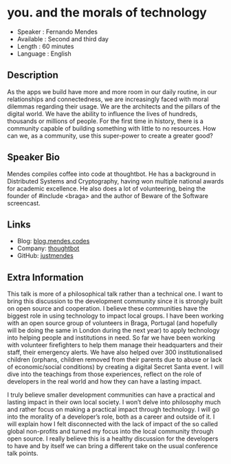 you. and the morals of technology
=================================

* Speaker   : Fernando Mendes
* Available : Second and third day
* Length    : 60 minutes
* Language  : English

Description
-----------

As the apps we build have more and more room in our daily routine, in our
relationships and connectedness, we are increasingly faced with moral dilemmas
regarding their usage. We are the architects and the pillars of the digital
world. We have the ability to influence the lives of hundreds, thousands or
millions of people. For the first time in history, there is a community capable
of building something with little to no resources. How can we, as a community,
use this super-power to create a greater good?

Speaker Bio
-----------

Mendes compiles coffee into code at thoughtbot. He has a background in
Distributed Systems and Cryptography, having won multiple national awards for
academic excellence. He also does a lot of volunteering, being the founder of
\#include \<braga\> and the author of Beware of the Software screencast.

Links
-----

* Blog: [blog.mendes.codes](http://blog.mendes.codes)
* Company: [thoughtbot](https://thoughtbot.com)
* GitHub: [justmendes](https://github.com/justmendes)

Extra Information
-----------------

This talk is more of a philosophical talk rather than a technical one. I want to
bring this discussion to the development community since it is strongly built on
open source and cooperation. I believe these communities have the biggest role
in using technology to impact local groups. I have been working with an open
source group of volunteers in Braga, Portugal (and hopefully will be doing the
same in London during the next year) to apply technology into helping people and
institutions in need. So far we have been working with volunteer firefighters to
help them manage their headquarters and their staff, their emergency alerts. We
have also helped over 300 institutionalised children (orphans, children removed
from their parents due to abuse or lack of economic/social conditions) by
creating a digital Secret Santa event. I will dive into the teachings from those
experiences, reflect on the role of developers in the real world and how they
can have a lasting impact.

I truly believe smaller development communities can have a practical and lasting
impact in their own local society. I won’t delve into philosophy much and rather
focus on making a practical impact through technology. I will go into the
morality of a developer’s role, both as a career and outside of it. I will
explain how I felt disconnected with the lack of impact of the so called global
non-profits and turned my focus into the local community through open source. I
really believe this is a healthy discussion for the developers to have and by
itself we can bring a different take on the usual conference talk points.
